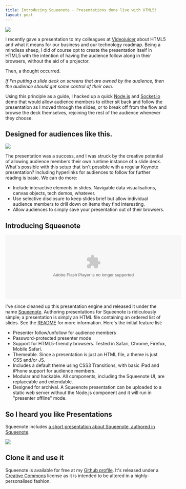 ```yaml
---
title: Introducing Squeenote - Presentations done live with HTML5!
layout: post
---
```


<p><img src="http://img.skitch.com/20100624-eswfi1h9dym3qq1rp7whacekad.jpg"></p>

I recently gave a presentation to my colleagues at [Videojuicer][videojuicer] about HTML5 and what it means for our business and our technology roadmap. Being a mindless sheep, I did of course opt to create the presentation itself in HTML5 with the intention of having the audience follow along in their browsers, without the aid of a projector.

Then, a thought occurred.

*If I'm putting a slide deck on screens that are owned by the audience, then the audience should get some control of their own.*

Using this principle as a guide, I hacked up a quick [Node.js][node] and [Socket.io][sockets] demo that would allow audience members to either sit back and follow the presentation as I moved through the slides, or to break off from the flow and browse the deck themselves, rejoining the rest of the audience whenever they choose.

Designed for audiences like this.
---------------------------------

<p><a href="http://www.flickr.com/photos/chesh2000/380186134/" title="Photo by Jay Goldman"><img src="http://img.skitch.com/20100624-t71h39wqub8g1cr9752tnwirbx.jpg"></a></p>

The presentation was a success, and I was struck by the creative potential of allowing audience members their own runtime instance of a slide deck. What's possible with this setup that isn't possible with a regular Keynote presentation? Including hyperlinks for audiences to follow for further reading is basic. We can do more:

* Include interactive elements in slides. Navigable data visualisations, canvas objects, tech demos, whatever.
* Use selective disclosure to keep slides brief but allow individual audience members to drill down on items they find interesting.
* Allow audiences to simply save your presentation out of their browsers.

Introducing Squeenote
---------------------

<object width="550" height="199" classid="clsid:d27cdb6e-ae6d-11cf-96b8-444553540000" id="videojuicer_seed_demo_presentation_153"> <param name="movie" value="http://player.videojuicer.com/bootstrap.swf" /> <param name="allowfullscreen" value="true" /> <param name="allowscriptaccess" value="always" /> <param name="flashvars" value="seed_name=demo&amp;presentation_id=153" /> <param name="name" value="videojuicer_seed_demo_presentation_153" /> <param name="wmode" value="transparent" /> <embed src="http://player.videojuicer.com/bootstrap.swf" type="application/x-shockwave-flash" allowscriptaccess="always" allowfullscreen="true" flashvars="seed_name=demo&amp;presentation_id=153" width="550" height="199" name="videojuicer_seed_demo_presentation_153" wmode="transparent" /> </object>

I've since cleaned up this presentation engine and released it under the name [Squeenote][squeenote]. Authoring presentations for Squeenote is ridiculously simple; a presentation is simply an HTML file containing an ordered list of slides. See the [README][readme] for more information. Here's the initial feature list:

* Presenter follow/unfollow for audience members
* Password-protected presenter mode
* Support for HTML5-friendly browsers. Tested in Safari, Chrome, Firefox, Mobile Safari.
* Themeable. Since a presentation is just an HTML file, a theme is just CSS and/or JS.
* Includes a default theme using CSS3 Transitions, with basic iPad and iPhone support for audience members.
* Modular and hackable. All components, including the Squeenote UI, are replaceable and extendable.
* Designed for archival. A Squeenote presentation can be uploaded to a static web server without the Node.js component and it will run in "presenter offline" mode.

So I heard you like Presentations
---------------------------------

Squeenote includes [a short presentation about Squeenote, authored in Squeenote][presentation].

<p><a href="http://squeenote.angryamoeba.co.uk"><img src="http://img.skitch.com/20100624-g99kep5rqysh17qea3swd4658b.jpg"></a></p>

Clone it and use it
-------------------

Squeenote is available for free at my [Github profile][squeenote]. It's released under a [Creative Commons][cclicense] license as it is intended to be altered in a highly-personalised fashion.

[cclicense]: http://creativecommons.org/licenses/by/2.0/uk/
[readme]: http://github.com/danski/Squeenote/blob/master/readme.mdown
[node]: http://nodejs.org
[sockets]: http://socket.io
[videojuicer]: http://videojuicer.com
[squeenote]: http://github.com/danski/squeenote
[presentation]: http://squeenote.angryamoeba.co.uk